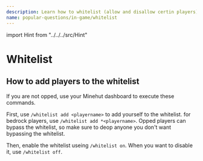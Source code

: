 ```yaml
---
description: Learn how to whitelist (allow and disallow certin players) on your server.
name: popular-questions/in-game/whitelist
---
```


import Hint from "../../../src/Hint"

# Whitelist

## How to add players to the whitelist

<Hint style="warning">
If you are not opped, use your Minehut dashboard to execute these commands.
</Hint>

First, use `/whitelist add <playername>` to add yourself to the whitelist. for bedrock players, use `/whitelist add *<playername>`. Opped players can bypass the whitelist, so make sure to deop anyone you don't want bypassing the whitelist.

Then, enable the whitelist useing `/whitelist on`. When you want to disable it, use `/whitelist off`.
